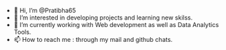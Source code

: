 - 👋 Hi, I’m @Pratibha65
- 👀 I’m interested in developing projects and learning new skilss.
- 🌱 I’m currently working with Web development as well as Data Analytics Tools.
- 📫 How to reach me : through my mail and github chats.

<!---
Pratibha65/Pratibha65 is a ✨ special ✨ repository because its `README.md` (this file) appears on your GitHub profile.
You can click the Preview link to take a look at your changes.
--->
